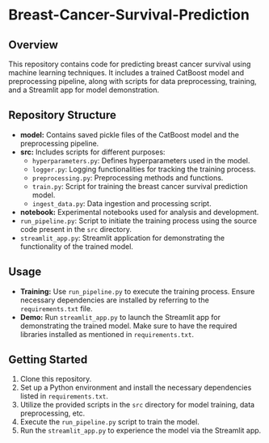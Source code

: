 # Breast-Cancer-Survival-Prediction

## Overview
This repository contains code for predicting breast cancer survival using machine learning techniques. It includes a trained CatBoost model and preprocessing pipeline, along with scripts for data preprocessing, training, and a Streamlit app for model demonstration.

## Repository Structure
- **model:** Contains saved pickle files of the CatBoost model and the preprocessing pipeline.
- **src:** Includes scripts for different purposes:
  - `hyperparameters.py`: Defines hyperparameters used in the model.
  - `logger.py`: Logging functionalities for tracking the training process.
  - `preprocessing.py`: Preprocessing methods and functions.
  - `train.py`: Script for training the breast cancer survival prediction model.
  - `ingest_data.py`: Data ingestion and processing script.
- **notebook:** Experimental notebooks used for analysis and development.
- `run_pipeline.py`: Script to initiate the training process using the source code present in the `src` directory.
- `streamlit_app.py`: Streamlit application for demonstrating the functionality of the trained model.

## Usage
- **Training:** Use `run_pipeline.py` to execute the training process. Ensure necessary dependencies are installed by referring to the `requirements.txt` file.
- **Demo:** Run `streamlit_app.py` to launch the Streamlit app for demonstrating the trained model. Make sure to have the required libraries installed as mentioned in `requirements.txt`.

## Getting Started
1. Clone this repository.
2. Set up a Python environment and install the necessary dependencies listed in `requirements.txt`.
3. Utilize the provided scripts in the `src` directory for model training, data preprocessing, etc.
4. Execute the `run_pipeline.py` script to train the model.
5. Run the `streamlit_app.py` to experience the model via the Streamlit app.



